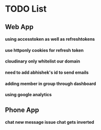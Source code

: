 # TODO List

## Web App

#### using accesstoken as well as refreshtokens
#### use httponly cookies for refresh token
#### cloudinary only whitelist our domain
#### need to add abhishek's id to send emails
#### adding member in group through dashboard
#### using google analytics

## Phone App

#### chat new message issue chat gets inverted
